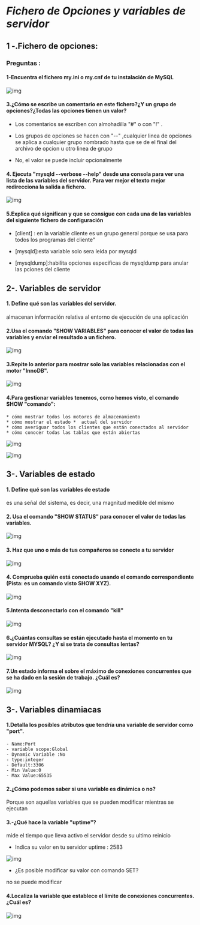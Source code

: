 # *Fichero de Opciones y variables de servidor*

## 1 -.Fichero de opciones:
### Preguntas :

 #### 1-Encuentra el fichero my.ini o my.cnf de tu instalación de MySQL

![img](./IMG/my.cnf.png)  

 #### 3.¿Cómo se escribe un comentario en este fichero?¿Y un grupo de opciones?¿Todas las opciones tienen un valor?

   * Los comentarios se escriben con almohadilla "#" o con "!" .

   * Los grupos de opciones se hacen con "--" ,cualquier linea de opciones se aplica a cualquier grupo nombrado
 hasta que se de el final del archivo de opcion u otro linea de grupo

   * No, el valor se puede incluir opcionalmente

 #### 4. Ejecuta "mysqld --verbose --help" desde una consola para ver una lista de las variables del servidor. Para ver mejor el texto mejor redirecciona la salida a fichero.

![img](./IMG/mysql--verbose.png)  


 #### 5.Explica qué significan y que se consigue con cada una de las variables del siguiente fichero de configuración

  - [client] : en la variable cliente es un grupo general porque se usa para todos los programas del cliente"  

  - [mysqld]:esta variable solo sera leida por mysqld  

  - [mysqldump]:habilita opciones especificas de mysqldump para anular las pciones del cliente

## 2-. Variables de servidor

#### 1. Define qué son las variables del servidor.
almacenan información relativa al entorno de ejecución de una aplicación   

 #### 2.Usa el comando "SHOW VARIABLES" para conocer el valor de todas las variables y enviar el resultado a un fichero.

![img](./IMG/2.1.png)  

 #### 3.Repite lo anterior para mostrar solo las variables relacionadas con el motor "InnoDB".

![img](./IMG/engines.png)    

 #### 4.Para gestionar variables tenemos, como hemos visto, el comando SHOW "comando":

    * cómo mostrar todos los motores de almacenamiento
    * cómo mostrar el estado *  actual del servidor
    * cómo averiguar todos los clientes que están conectados al servidor
    * cómo conocer todas las tablas que están abiertas  

![img](./IMG/showstatus.png)   

![img](./IMG/showopentables.png)

## 3-. Variables de estado  

 #### 1. Define qué son las variables de estado
 es una señal del sistema, es decir, una magnitud medible del mismo  

 #### 2. Usa el comando "SHOW STATUS" para conocer el valor de todas las variables.

![img](./IMG/showstatus.png)   

 #### 3. Haz que uno o más de tus compañeros se conecte a tu servidor

![img](./IMG/conectcli.png)  

 #### 4. Comprueba quién está conectado usando el comando correspondiente (Pista: es un comando visto SHOW XYZ).  

![img](./IMG/processilis.png)   

 #### 5.Intenta desconectarlo con el comando "kill"   

![img](./IMG/kill4.png)  

 #### 6.¿Cuántas consultas se están ejecutado hasta el momento en tu servidor MYSQL? ¿Y si se trata de consultas lentas?

![img](./IMG/queries.png)   

 #### 7.Un estado informa  el sobre el máximo de conexiones concurrentes que se ha dado en la sesión de trabajo. ¿Cuál es?  

![img](./IMG/connection.png)   

## 3-. Variables dinamiacas    

 #### 1.Detalla los posibles atributos que tendría una variable de servidor como "port".
	- Name:Port
	- variable scope:Global
	- Dynamic Variable :No
	- type:integer
	- Default:3306
	- Min Value:0
	- Max Value:65535

 #### 2.¿Cómo podemos saber si una variable es dinámica o no?

 Porque son aquellas variables que  se pueden modificar mientras se ejecutan

 #### 3.-¿Qué hace la variable "uptime"?
 mide el tiempo que lleva activo el servidor desde su ultimo reinicio

   * Indica su valor en tu servidor
uptime :
2583  

![img](./IMG/uptime.png)  

  * ¿Es posible modificar su valor con comando SET?  

  no se puede modificar

 #### 4.Localiza la variable que establece el límite de conexiones concurrentes. ¿Cuál es?

![img](./IMG/ultimapregunta.png)  

